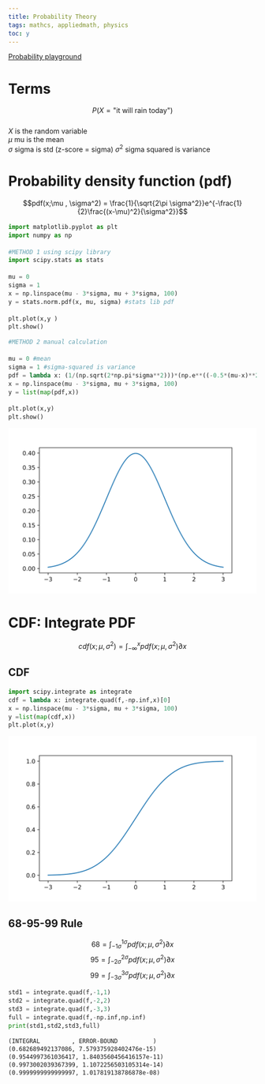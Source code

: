 ```yaml
---
title: Probability Theory
tags: mathcs, appliedmath, physics
toc: y
---
```


[Probability playground](http://www.acsu.buffalo.edu/~adamcunn/probability/probability.html)

# Terms

$$P(X=\text{"it will rain today"})$$  
$X$ is the random variable  
$\mu$ mu is the mean  
$\sigma$ sigma is std  (z-score = sigma)
$\sigma^2$ sigma squared is variance

# Probability density function (pdf)

$$pdf(x;\mu , \sigma^2) = \frac{1}{\sqrt{2\pi \sigma^2}}e^{-\frac{1}{2}\frac{(x-\mu)^2}{\sigma^2}}$$

```python
import matplotlib.pyplot as plt
import numpy as np

#METHOD 1 using scipy library
import scipy.stats as stats

mu = 0
sigma = 1
x = np.linspace(mu - 3*sigma, mu + 3*sigma, 100)
y = stats.norm.pdf(x, mu, sigma) #stats lib pdf

plt.plot(x,y )
plt.show()
```

```python
#METHOD 2 manual calculation

mu = 0 #mean
sigma = 1 #sigma-squared is variance
pdf = lambda x: (1/(np.sqrt(2*np.pi*sigma**2)))*(np.e**((-0.5*(mu-x)**2)/(sigma**2)))
x = np.linspace(mu - 3*sigma, mu + 3*sigma, 100)
y = list(map(pdf,x))
                                        
plt.plot(x,y)
plt.show()
```

![](/images/probTheory/pdf.svg)

# CDF: Integrate PDF 

$$cdf(x;\mu , \sigma^2) = \int_{-\infty}^{x} pdf(x;\mu , \sigma^2) \partial x $$

## CDF 

```python
import scipy.integrate as integrate
cdf = lambda x: integrate.quad(f,-np.inf,x)[0]
x = np.linspace(mu - 3*sigma, mu + 3*sigma, 100)
y =list(map(cdf,x))
plt.plot(x,y)
```

![](/images/probTheory/cdf.svg)


## 68-95-99 Rule

$$ 68 = \int_{-1\sigma}^{1\sigma}pdf(x;\mu , \sigma^2) \partial x $$
$$ 95 = \int_{-2\sigma}^{2\sigma}pdf(x;\mu , \sigma^2) \partial x $$
$$ 99 = \int_{-3\sigma}^{3\sigma}pdf(x;\mu , \sigma^2) \partial x $$
```python
std1 = integrate.quad(f,-1,1)
std2 = integrate.quad(f,-2,2)
std3 = integrate.quad(f,-3,3)
full = integrate.quad(f,-np.inf,np.inf)
print(std1,std2,std3,full)
```

```
(INTEGRAL         , ERROR-BOUND          )
(0.682689492137086, 7.579375928402476e-15) 
(0.9544997361036417, 1.8403560456416157e-11) 
(0.9973002039367399, 1.1072256503105314e-14) 
(0.9999999999999997, 1.017819138786878e-08)
```